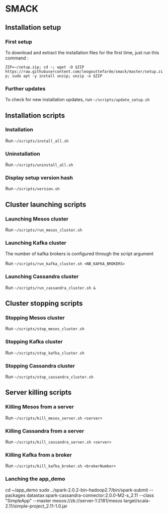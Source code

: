 # SMACK

## Installation setup

### First setup

To download and extract the installation files for the first time, just run this command :

`ZIP=~/setup.zip; cd ~; wget -O $ZIP https://raw.githubusercontent.com/leogouttefarde/smack/master/setup.zip; sudo apt -y install unzip; unzip -o $ZIP`

### Further updates

To check for new installation updates, run `~/scripts/update_setup.sh`

## Installation scripts

### Installation

Run `~/scripts/install_all.sh`

### Uninstallation

Run `~/scripts/uninstall_all.sh`

### Display setup version hash

Run `~/scripts/version.sh`

## Cluster launching scripts

### Launching Mesos cluster

Run `~/scripts/run_mesos_cluster.sh`

### Launching Kafka cluster

The number of kafka brokers is configured through the script argument

Run `~/scripts/run_kafka_cluster.sh <NB_KAFKA_BROKERS>`

### Launching Cassandra cluster

Run `~/scripts/run_cassandra_cluster.sh &`


## Cluster stopping scripts

### Stopping Mesos cluster

Run `~/scripts/stop_mesos_cluster.sh`

### Stopping Kafka cluster

Run `~/scripts/stop_kafka_cluster.sh`

### Stopping Cassandra cluster

Run `~/scripts/stop_cassandra_cluster.sh`


## Server killing scripts

### Killing Mesos from a server

Run `~/scripts/kill_mesos_server.sh <server>`

### Killing Cassandra from a server

Run `~/scripts/kill_cassandra_server.sh <server>`

### Killing Kafka from a broker

Run `~/scripts/kill_kafka_broker.sh <brokerNumber>`

### Lanching the app_demo 
cd ~/app_demo
sudo ../spark-2.0.2-bin-hadoop2.7/bin/spark-submit --packages datastax:spark-cassandra-connector:2.0.0-M2-s_2.11  --class "SimpleApp" --master mesos://zk://server-1:2181/mesos target/scala-2.11/simple-project_2.11-1.0.jar

